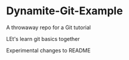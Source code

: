 # Dynamite-Git-Example
A throwaway repo for a Git tutorial

LEt's learn git basics together

Experimental changes to README
